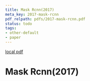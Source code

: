 ```yaml
---
title: Mask Rcnn(2017)
meta_key: 2017-mask-rcnn
pdf_relpath: pdfs/2017-mask-rcnn.pdf
status: todo
tags:
- other-default
- paper
---
```


[local pdf](../../../pdfs/2017-mask-rcnn.pdf)

# Mask Rcnn(2017)
